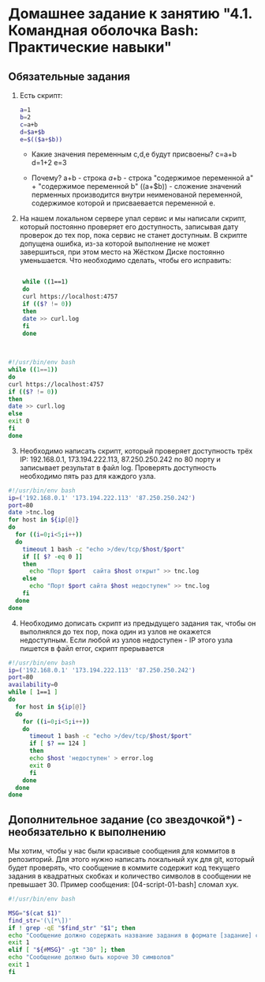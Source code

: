 # Домашнее задание к занятию "4.1. Командная оболочка Bash: Практические навыки"

## Обязательные задания

1. Есть скрипт:
	```bash
	a=1
	b=2
	c=a+b
	d=$a+$b
	e=$(($a+$b))
	```
	* Какие значения переменным c,d,e будут присвоены?
	c=a+b d=1+2 e=3
	
	* Почему?
	a+b - строка
	$a+$b - строка "содержимое переменной a" + "содержимое переменной b"
	$(($a+$b)) - сложение значений перменных производится внутри неименованой переменной, содержимое которой и присваевается переменной e.
	

2. На нашем локальном сервере упал сервис и мы написали скрипт, который постоянно проверяет его доступность, записывая дату проверок до тех пор, пока сервис не станет доступным. В скрипте допущена ошибка, из-за которой выполнение не может завершиться, при этом место на Жёстком Диске постоянно уменьшается. Что необходимо сделать, чтобы его исправить:

```bash

    while ((1==1)
    do
    curl https://localhost:4757
    if (($? != 0))
    then
    date >> curl.log
    fi
    done
 
    

#!/usr/bin/env bash
while ((1==1))
do
curl https://localhost:4757
if (($? != 0))
then
date >> curl.log
else
exit 0
fi
done
```

3. Необходимо написать скрипт, который проверяет доступность трёх IP: 192.168.0.1, 173.194.222.113, 87.250.250.242 по 80 порту и записывает результат в файл log. Проверять доступность необходимо пять раз для каждого узла.
```bash
#!/usr/bin/env bash
ip=('192.168.0.1' '173.194.222.113' '87.250.250.242')
port=80
date >tnc.log
for host in ${ip[@]}
do
  for ((i=0;i<5;i++))
  do
    timeout 1 bash -c "echo >/dev/tcp/$host/$port"
    if [[ $? -eq 0 ]]
    then
      echo "Порт $port  сайта $host открыт" >> tnc.log
    else
      echo "Порт $port сайта $host недоступен" >> tnc.log
    fi
  done
done
```
4. Необходимо дописать скрипт из предыдущего задания так, чтобы он выполнялся до тех пор, пока один из узлов не окажется недоступным. Если любой из узлов недоступен - IP этого узла пишется в файл error, скрипт прерывается

```bash
#!/usr/bin/env bash
ip=('192.168.0.1' '173.194.222.113' '87.250.250.242')
port=80
availability=0
while [ 1==1 ]
do
  for host in ${ip[@]}
  do
    for ((i=0;i<5;i++))
    do
      timeout 1 bash -c "echo >/dev/tcp/$host/$port"
      if [ $? == 124 ]
      then
      echo $host 'недоступен' > error.log
      exit 0
      fi
    done
  done
done
```
## Дополнительное задание (со звездочкой*) - необязательно к выполнению

Мы хотим, чтобы у нас были красивые сообщения для коммитов в репозиторий. Для этого нужно написать локальный хук для git, который будет проверять, что сообщение в коммите содержит код текущего задания в квадратных скобках и количество символов в сообщении не превышает 30. Пример сообщения: \[04-script-01-bash\] сломал хук.

```bash
#!/usr/bin/env bash

MSG="$(cat $1)"
find_str='(\[*\])'
if ! grep -qE "$find_str" "$1"; then
echo "Сообщение должно содержать название задания в формате [задание] сообщение коммита"
exit 1
elif [ "${#MSG}" -gt "30" ]; then
echo "Сообщение должно быть короче 30 символов"
exit 1
fi

```